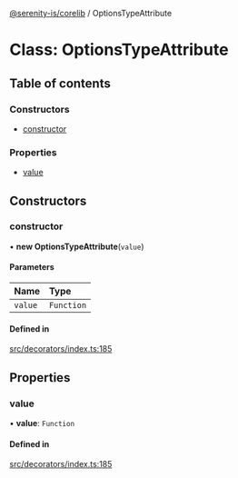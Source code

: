 [@serenity-is/corelib](../README.md) / OptionsTypeAttribute

# Class: OptionsTypeAttribute

## Table of contents

### Constructors

- [constructor](OptionsTypeAttribute.md#constructor)

### Properties

- [value](OptionsTypeAttribute.md#value)

## Constructors

### constructor

• **new OptionsTypeAttribute**(`value`)

#### Parameters

| Name | Type |
| :------ | :------ |
| `value` | `Function` |

#### Defined in

[src/decorators/index.ts:185](https://github.com/serenity-is/serenity/blob/master/packages/corelib/src/decorators/index.ts#L185)

## Properties

### value

• **value**: `Function`

#### Defined in

[src/decorators/index.ts:185](https://github.com/serenity-is/serenity/blob/master/packages/corelib/src/decorators/index.ts#L185)
